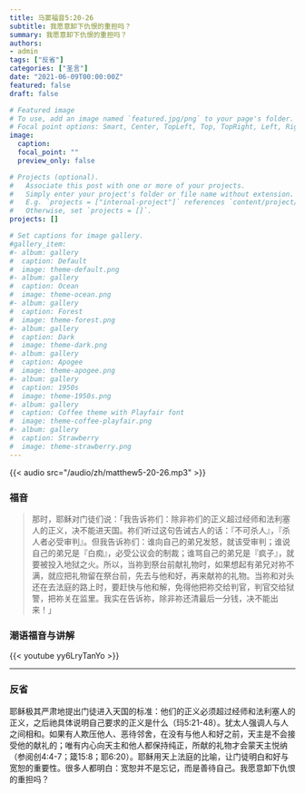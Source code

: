 ```yaml
---
title: 马窦福音5:20-26
subtitle: 我愿意卸下仇恨的重担吗？
summary: 我愿意卸下仇恨的重担吗？
authors:
- admin
tags: ["反省"]
categories: ["圣言"]
date: "2021-06-09T00:00:00Z"
featured: false
draft: false

# Featured image
# To use, add an image named `featured.jpg/png` to your page's folder.
# Focal point options: Smart, Center, TopLeft, Top, TopRight, Left, Right, BottomLeft, Bottom, BottomRight
image:
  caption:
  focal_point: ""
  preview_only: false

# Projects (optional).
#   Associate this post with one or more of your projects.
#   Simply enter your project's folder or file name without extension.
#   E.g. `projects = ["internal-project"]` references `content/project/deep-learning/index.md`.
#   Otherwise, set `projects = []`.
projects: []

# Set captions for image gallery.
#gallery_item:
#- album: gallery
#  caption: Default
#  image: theme-default.png
#- album: gallery
#  caption: Ocean
#  image: theme-ocean.png
#- album: gallery
#  caption: Forest
#  image: theme-forest.png
#- album: gallery
#  caption: Dark
#  image: theme-dark.png
#- album: gallery
#  caption: Apogee
#  image: theme-apogee.png
#- album: gallery
#  caption: 1950s
#  image: theme-1950s.png
#- album: gallery
#  caption: Coffee theme with Playfair font
#  image: theme-coffee-playfair.png
#- album: gallery
#  caption: Strawberry
#  image: theme-strawberry.png
---
```


{{< audio src="/audio/zh/matthew5-20-26.mp3" >}}

### 福音
> 那时，耶稣对门徒们说：「我告诉祢们：除非祢们的正义超过经师和法利塞人的正义，决不能进天国。祢们听过这句告诫古人的话：『不可杀人』，『杀人者必受审判』。但我告诉祢们：谁向自己的弟兄发怒，就该受审判；谁说自己的弟兄是『白痴』，必受公议会的制裁；谁骂自己的弟兄是『疯子』，就要被投入地狱之火。所以，当祢到祭台前献礼物时，如果想起有弟兄对祢不满，就应把礼物留在祭台前，先去与他和好，再来献祢的礼物。当祢和对头还在去法庭的路上时，要赶快与他和解，免得他把祢交给判官，判官交给狱警，把祢关在监里。我实在告诉祢，除非祢还清最后一分钱，决不能出来！」


### 潮语福音与讲解
{{< youtube yy6LryTanYo >}}

---
### 反省
耶稣极其严肃地提出门徒进入天国的标准：他们的正义必须超过经师和法利塞人的正义，之后祂具体说明自己要求的正义是什么（玛5:21-48）。犹太人强调人与人之间相和。如果有人欺压他人、恶待邻舍，在没有与他人和好之前，天主是不会接受他的献礼的；唯有内心向天主和他人都保持纯正，所献的礼物才会蒙天主悦纳（参阅创4:4-7；箴15:8；耶6:20）。耶稣用天上法庭的比喻，让门徒明白和好与宽恕的重要性。很多人都明白：宽恕并不是忘记，而是善待自己。我愿意卸下仇恨的重担吗？
